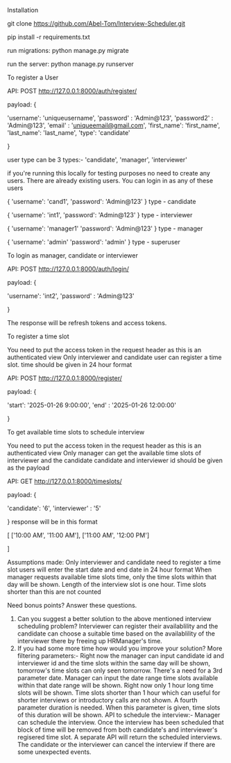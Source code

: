 Installation

git clone https://github.com/Abel-Tom/Interview-Scheduler.git

pip install -r requirements.txt

run migrations: python manage.py migrate

run the server: python manage.py runserver


To register a User

API: POST http://127.0.0.1:8000/auth/register/

payload: {

  'username': 'uniqueusername',
  'password' : 'Admin@123',
  'password2' : 'Admin@123',
  'email' : 'uniqueemail@gmail.com',
  'first_name': 'first_name',
  'last_name': 'last_name',
  'type': 'candidate'
  
}

user type can be 3 types:- 'candidate', 'manager', 'interviewer'

if you're running this locally for testing purposes no need to create any users. There are already existing users. You can login in as any of these users

{
  'username': 'cand1',
  'password': 'Admin@123'
}
type - candidate

{
  'username': 'int1',
  'password': 'Admin@123'
}
type - interviewer

{
  'username': 'manager1'
  'password': 'Admin@123'
}
type - manager

{
  'username': 'admin'
  'password': 'admin'
}
type - superuser



To login as manager, candidate or interviewer


API: POST http://127.0.0.1:8000/auth/login/

payload: {

  'username': 'int2',
  'password' : 'Admin@123'
  
}

The response will be refresh tokens and access tokens. 



To register a time slot


You need to put the access token in the request header as this is an authenticated view
Only interviewer and candidate user can register a time slot.
time should be given in 24 hour format

API: POST http://127.0.0.1:8000/register/

payload: {

  'start': '2025-01-26 9:00:00',
  'end' : '2025-01-26 12:00:00'
  
}

To get available time slots to schedule interview


You need to put the access token in the request header as this is an authenticated view
Only manager can get the available time slots of interviewer and the candidate
candidate and interviewer id should be given as the payload

API: GET http://127.0.0.1:8000/timeslots/


payload: {

  'candidate': '6',
  'interviewer' : '5'
  
}
response will be in this format 

[
 ['10:00 AM', '11:00 AM'],
 ['11:00 AM', '12:00 PM']
 
]

Assumptions made:
Only interviewer and candidate need to register a time slot
users will enter the start date and end date in 24 hour format
When manager requests available time slots time, only the time slots within that day will be shown.
Length of the interview slot is one hour. Time slots shorter than this are not counted

Need bonus points? Answer these questions.
1. Can you suggest a better solution to the above mentioned interview scheduling
problem?
Interviewer can register their availablility and the candidate can choose a suitable time based on the availablility of the interviewer there by freeing up HRManager's time.
3. If you had some more time how would you improve your solution?
   More filtering parameters:- Right now the manager can input candidate id and interviewer id and the time slots within the same day will be shown, tomorrow's time slots can only seen tomorrow. There's a need for a 3rd parameter date. Manager can input the date range
   time slots available within that date range will be shown. Right now only 1 hour long time slots will be shown. Time slots shorter than 1 hour which can useful for shorter interviews or introductory calls are not shown. A fourth parameter duration is needed. When
   this parameter is given, time slots of this duration will be shown.
   API to schedule the interview:- Manager can schedule the interview. Once the interview has been scheduled that block of time will be removed from both candidate's and interviewer's regisered time slot. A separate API will return the scheduled interviews.
   The candidate or the interviewer can cancel the interview if there are some unexpected events.
